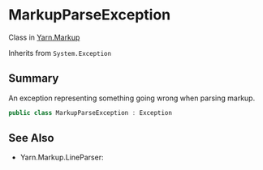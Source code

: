 # MarkupParseException

Class in [Yarn.Markup](./)

Inherits from `System.Exception`

## Summary

An exception representing something going wrong when parsing markup.

```csharp
public class MarkupParseException : Exception
```

## See Also

* Yarn.Markup.LineParser:
